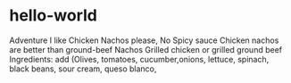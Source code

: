 # hello-world
Adventure
I like Chicken Nachos
please, No Spicy sauce
Chicken nachos are better than ground-beef Nachos
Grilled chicken or grilled ground beef
Ingredients: add (Olives, tomatoes, cucumber,onions, lettuce, spinach, black beans, sour cream, queso blanco,
